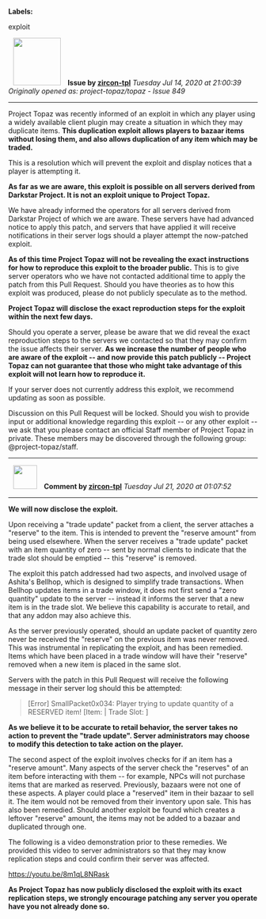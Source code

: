 **Labels:**

exploit



<a href="https://github.com/zircon-tpl"><img src="https://avatars0.githubusercontent.com/u/60901633?v=4" width="96" height="96" hspace="10"></img></a> **Issue by [zircon-tpl](https://github.com/zircon-tpl)**
_Tuesday Jul 14, 2020 at 21:00:39_
_Originally opened as: project-topaz/topaz - Issue 849_

----

Project Topaz was recently informed of an exploit in which any player using a widely available client plugin may create a situation in which they may duplicate items. **This duplication exploit allows players to bazaar items without losing them, and also allows duplication of any item which may be traded.**

This is a resolution which will prevent the exploit and display notices that a player is attempting it.

**As far as we are aware, this exploit is possible on all servers derived from Darkstar Project. It is not an exploit unique to Project Topaz.**

We have already informed the operators for all servers derived from Darkstar Project of which we are aware. These servers have had advanced notice to apply this patch, and servers that have applied it will receive notifications in their server logs should a player attempt the now-patched exploit.

**As of this time Project Topaz will not be revealing the exact instructions for how to reproduce this exploit to the broader public.** This is to give server operators who we have not contacted additional time to apply the patch from this Pull Request. Should you have theories as to how this exploit was produced, please do not publicly speculate as to the method.

**Project Topaz will disclose the exact reproduction steps for the exploit within the next few days.**

Should you operate a server, please be aware that we did reveal the exact reproduction steps to the servers we contacted so that they may confirm the issue affects their server. **As we increase the number of people who are aware of the exploit -- and now provide this patch publicly -- Project Topaz can not guarantee that those who might take advantage of this exploit will not learn how to reproduce it.**

If your server does not currently address this exploit, we recommend updating as soon as possible.

Discussion on this Pull Request will be locked. Should you wish to provide input or additional knowledge regarding this exploit -- or any other exploit -- we ask that you please contact an official Staff member of Project Topaz in private. These members may be discovered through the following group: @project-topaz/staff.


----
<a href="https://github.com/zircon-tpl"><img src="https://avatars0.githubusercontent.com/u/60901633?v=4" width="48" height="48" hspace="10"></img></a> **Comment by [zircon-tpl](https://github.com/zircon-tpl)**
_Tuesday Jul 21, 2020 at 01:07:52_

----

**We will now disclose the exploit.**

Upon receiving a "trade update" packet from a client, the server attaches a "reserve" to the item. This is intended to prevent the "reserve amount" from being used elsewhere. When the server receives a "trade update" packet with an item quantity of zero -- sent by normal clients to indicate that the trade slot should be emptied -- this "reserve" is removed.

The exploit this patch addressed had two aspects, and involved usage of Ashita's Bellhop, which is designed to simplify trade transactions. When Bellhop updates items in a trade window, it does not first send a "zero quantity" update to the server -- instead it informs the server that a new item is in the trade slot. We believe this capability is accurate to retail, and that any addon may also achieve this.

As the server previously operated, should an update packet of quantity zero never be received the "reserve" on the previous item was never removed. This was instrumental in replicating the exploit, and has been remedied. Items which have been placed in a trade window will have their "reserve" removed when a new item is placed in the same slot.

Servers with the patch in this Pull Request will receive the following message in their server log should this be attempted:
> [Error] SmallPacket0x034: Player <name> trying to update quantity of a RESERVED item! [Item: <id> | Trade Slot: <number>]

**As we believe it to be accurate to retail behavior, the server takes no action to prevent the "trade update". Server administrators may choose to modify this detection to take action on the player.**

The second aspect of the exploit involves checks for if an item has a "reserve amount". Many aspects of the server check the "reserves" of an item before interacting with them -- for example, NPCs will not purchase items that are marked as reserved. Previously, bazaars were not one of these aspects. A player could place a "reserved" item in their bazaar to sell it. The item would not be removed from their inventory upon sale. This has also been remedied. Should another exploit be found which creates a leftover "reserve" amount, the items may not be added to a bazaar and duplicated through one.

The following is a video demonstration prior to these remedies. We provided this video to server administrators so that they may know replication steps and could confirm their server was affected.

<https://youtu.be/8m1qL8NRask>

**As Project Topaz has now publicly disclosed the exploit with its exact replication steps, we strongly encourage patching any server you operate have you not already done so.**
